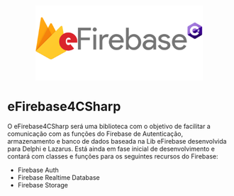 <p align="center">
<img src="https://github.com/rafael-figueiredo-alves/eFirebase4CSharp/blob/main/Imagens/eFirebase4c%23.png" width=75% height=75%>  
</p>

# eFirebase4CSharp

O eFirebase4CSharp será uma biblioteca com o objetivo de facilitar a comunicação com as funções do Firebase de Autenticação, armazenamento e banco de dados baseada na Lib eFirebase desenvolvida para Delphi e Lazarus. Está ainda em fase inicial de desenvolvimento e contará com classes e funções para os seguintes recursos do Firebase:

- Firebase Auth
- Firebase Realtime Database
- Firebase Storage
